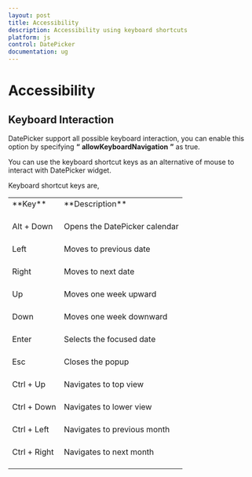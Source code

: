 ```yaml
---
layout: post
title: Accessibility
description: Accessibility using keyboard shortcuts
platform: js
control: DatePicker
documentation: ug
---
```

# Accessibility

## Keyboard Interaction

DatePicker support all possible keyboard interaction, you can enable this option by specifying **“** **allowKeyboardNavigation** **”** as true.

You can use the keyboard shortcut keys as an alternative of mouse to interact with DatePicker widget.

Keyboard shortcut keys are,

<table>
<tr>
<td>
**Key**<br/><br/></td><td>
**Description**<br/><br/></td></tr>
<tr>
<td>
Alt + Down<br/><br/></td><td>
Opens the DatePicker calendar<br/><br/></td></tr>
<tr>
<td>
Left<br/><br/></td><td>
Moves to previous date<br/><br/></td></tr>
<tr>
<td>
Right<br/><br/></td><td>
Moves to next date<br/><br/></td></tr>
<tr>
<td>
Up<br/><br/></td><td>
Moves one week upward<br/><br/></td></tr>
<tr>
<td>
Down<br/><br/></td><td>
Moves one week downward<br/><br/></td></tr>
<tr>
<td>
Enter<br/><br/></td><td>
Selects the focused date<br/><br/></td></tr>
<tr>
<td>
Esc<br/><br/></td><td>
Closes the popup<br/><br/></td></tr>
<tr>
<td>
Ctrl + Up<br/><br/></td><td>
Navigates to top view<br/><br/></td></tr>
<tr>
<td>
Ctrl + Down<br/><br/></td><td>
Navigates to lower view<br/><br/></td></tr>
<tr>
<td>
Ctrl + Left<br/><br/></td><td>
Navigates to previous month<br/><br/></td></tr>
<tr>
<td>
Ctrl + Right<br/><br/></td><td>
Navigates to next month<br/><br/></td></tr>
</table>
